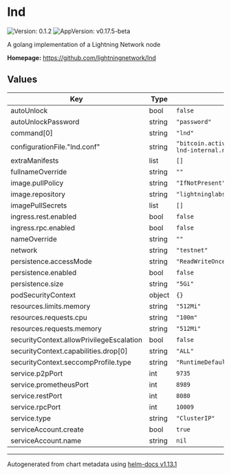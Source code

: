 # lnd

![Version: 0.1.2](https://img.shields.io/badge/Version-0.1.2-informational?style=flat-square) ![AppVersion: v0.17.5-beta](https://img.shields.io/badge/AppVersion-v0.17.5--beta-informational?style=flat-square)

A golang implementation of a Lightning Network node

**Homepage:** <https://github.com/lightningnetwork/lnd>

## Values

| Key | Type | Default | Description |
|-----|------|---------|-------------|
| autoUnlock | bool | `false` |  |
| autoUnlockPassword | string | `"password"` |  |
| command[0] | string | `"lnd"` |  |
| configurationFile."lnd.conf" | string | `"bitcoin.active=1\nbitcoin.mainnet=0\nbitcoin.testnet=1\ndebuglevel=info\nbitcoin.node=neutrino\nneutrino.addpeer=faucet.lightning.community\nneutrino.addpeer=lnd.bitrefill.com:18333\nrpclisten=0.0.0.0:10009\ntlsextradomain=nodes-lnd-internal.nodes\ntlsextradomain=lnd.example.com\ntlsextraip=0.0.0.0\nprotocol.wumbo-channels=1\nprometheus.enable=false\nprometheus.listen=0.0.0.0:8989"` |  |
| extraManifests | list | `[]` |  |
| fullnameOverride | string | `""` |  |
| image.pullPolicy | string | `"IfNotPresent"` |  |
| image.repository | string | `"lightninglabs/lnd"` |  |
| imagePullSecrets | list | `[]` |  |
| ingress.rest.enabled | bool | `false` |  |
| ingress.rpc.enabled | bool | `false` |  |
| nameOverride | string | `""` |  |
| network | string | `"testnet"` |  |
| persistence.accessMode | string | `"ReadWriteOnce"` |  |
| persistence.enabled | bool | `false` |  |
| persistence.size | string | `"5Gi"` |  |
| podSecurityContext | object | `{}` |  |
| resources.limits.memory | string | `"512Mi"` |  |
| resources.requests.cpu | string | `"100m"` |  |
| resources.requests.memory | string | `"512Mi"` |  |
| securityContext.allowPrivilegeEscalation | bool | `false` |  |
| securityContext.capabilities.drop[0] | string | `"ALL"` |  |
| securityContext.seccompProfile.type | string | `"RuntimeDefault"` |  |
| service.p2pPort | int | `9735` |  |
| service.prometheusPort | int | `8989` |  |
| service.restPort | int | `8080` |  |
| service.rpcPort | int | `10009` |  |
| service.type | string | `"ClusterIP"` |  |
| serviceAccount.create | bool | `true` |  |
| serviceAccount.name | string | `nil` |  |

----------------------------------------------
Autogenerated from chart metadata using [helm-docs v1.13.1](https://github.com/norwoodj/helm-docs/releases/v1.13.1)
